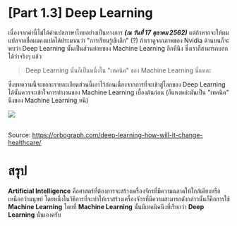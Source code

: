 # [Part 1.3] Deep Learning

เนื่องจากคำนี้ไม่ได้คำแปลภาษาไทยอย่างเป็นทางการ ***(ณ วันที่ 17 ตุลาคม 2562)*** แต่ถ้าหากจะให้ผมแปลจากชื่อผมคงแปลได้ประมาณว่า "การเรียนรู้เชิงลึก" (?) ถ้าเราดูจากภาพของ Nvidia ด้านบนก็จะพบว่า Deep Learning นั้นเป็นส่วนย่อยของ Machine Learning อีกทีนึง ซึ่งเราก็สามารถบอกได้ว่าจริงๆ แล้ว

> Deep Learning นั้นก็เป็นหนึ่งใน "เทคนิค" ของ Machine Learning นี่แหละ

ซึ่งบทความนี้จะขอละรายละเอียดส่วนนี้เอาไว้ก่อนเนื่องจากการที่จะเข้าสู่โลกของ Deep Learning ได้นั้นควรจะเข้าใจการทำงานของ Machine Learning เบื้องต้นก่อน (ก็แหงหล่ะมันเป็น "เทคนิค" นึงของ Machine Learning หนิ)

<div class="img-caption">
    <img src="../img/content_images/DeepLearn.png"/><br><br>
    <p>Source: <a href="https://orbograph.com/deep-learning-how-will-it-change-healthcare/">https://orbograph.com/deep-learning-how-will-it-change-healthcare/</a></p>
</div>

# สรุป

**Artificial Intelligence** คือศาสตร์ที่ต้องการจะสร้างเครื่องจักรที่มีความฉลาดให้ใกล้เคียงหรือเหนือกว่ามนุษย์ โดยหนึ่งในวิธีการที่จะทำให้เราสร้างเครื่องจักรที่มีความสามารถดังกล่าวนั้นก็คือการใช้ **Machine Learning** โดยที่ **Machine Learning** นั้นมีเทคนิคนึงที่เรียกว่า **Deep Learning** นั่นเองครับ